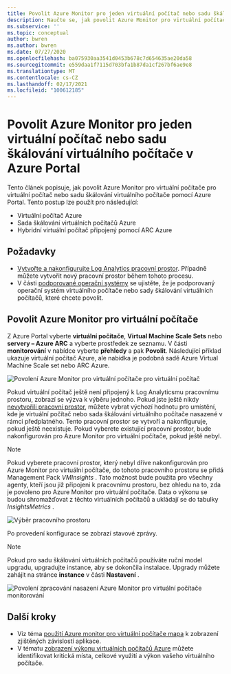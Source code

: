 ```yaml
---
title: Povolit Azure Monitor pro jeden virtuální počítač nebo sadu škálování virtuálního počítače v Azure Portal
description: Naučte se, jak povolit Azure Monitor pro virtuální počítače na jednom virtuálním počítači Azure nebo sadě škálování virtuálních počítačů pomocí Azure Portal.
ms.subservice: ''
ms.topic: conceptual
author: bwren
ms.author: bwren
ms.date: 07/27/2020
ms.openlocfilehash: ba075930aa3541d0453b678c7d654635ae20da58
ms.sourcegitcommit: e559daa1f7115d703bfa1b87da1cf267bf6ae9e8
ms.translationtype: MT
ms.contentlocale: cs-CZ
ms.lasthandoff: 02/17/2021
ms.locfileid: "100612185"
---
```

# <a name="enable-azure-monitor-for-single-virtual-machine-or-virtual-machine-scale-set-in-the-azure-portal"></a>Povolit Azure Monitor pro jeden virtuální počítač nebo sadu škálování virtuálního počítače v Azure Portal
Tento článek popisuje, jak povolit Azure Monitor pro virtuální počítače pro virtuální počítač nebo sadu škálování virtuálního počítače pomocí Azure Portal. Tento postup lze použít pro následující:

- Virtuální počítač Azure
- Sada škálování virtuálních počítačů Azure
- Hybridní virtuální počítač připojený pomocí ARC Azure

## <a name="prerequisites"></a>Požadavky

- [Vytvořte a nakonfigurujte Log Analytics pracovní prostor](../insights/vminsights-configure-workspace.md). Případně můžete vytvořit nový pracovní prostor během tohoto procesu.
- V části [podporované operační systémy](../insights/vminsights-enable-overview.md#supported-operating-systems) se ujistěte, že je podporovaný operační systém virtuálního počítače nebo sady škálování virtuálních počítačů, které chcete povolit. 

## <a name="enable-azure-monitor-for-vms"></a>Povolit Azure Monitor pro virtuální počítače

Z Azure Portal vyberte **virtuální počítače**, **Virtual Machine Scale Sets** nebo **servery – Azure ARC** a vyberte prostředek ze seznamu. V části **monitorování** v nabídce vyberte **přehledy** a pak **Povolit**. Následující příklad ukazuje virtuální počítač Azure, ale nabídka je podobná sadě Azure Virtual Machine Scale set nebo ARC Azure.

![Povolení Azure Monitor pro virtuální počítače pro virtuální počítač](media/vminsights-enable-portal/enable-vminsights-vm-portal.png)

Pokud virtuální počítač ještě není připojený k Log Analyticsmu pracovnímu prostoru, zobrazí se výzva k výběru jednoho. Pokud jste ještě nikdy [nevytvořili pracovní prostor](../../azure-monitor/learn/quick-create-workspace.md), můžete vybrat výchozí hodnotu pro umístění, kde je virtuální počítač nebo sada škálování virtuálního počítače nasazené v rámci předplatného. Tento pracovní prostor se vytvoří a nakonfiguruje, pokud ještě neexistuje. Pokud vyberete existující pracovní prostor, bude nakonfigurován pro Azure Monitor pro virtuální počítače, pokud ještě nebyl.

> [!NOTE]
> Pokud vyberete pracovní prostor, který nebyl dříve nakonfigurován pro Azure Monitor pro virtuální počítače, do tohoto pracovního prostoru se přidá Management Pack *VMInsights* . Tato možnost bude použita pro všechny agenty, kteří jsou již připojeni k pracovnímu prostoru, bez ohledu na to, zda je povoleno pro Azure Monitor pro virtuální počítače. Data o výkonu se budou shromažďovat z těchto virtuálních počítačů a ukládají se do tabulky *InsightsMetrics* .

![Výběr pracovního prostoru](media/vminsights-enable-portal/select-workspace.png)

Po provedení konfigurace se zobrazí stavové zprávy.

>[!NOTE]
>Pokud pro sadu škálování virtuálních počítačů používáte ruční model upgradu, upgradujte instance, aby se dokončila instalace. Upgrady můžete zahájit na stránce **instance** v části **Nastavení** .

![Povolení zpracování nasazení Azure Monitor pro virtuální počítače monitorování](media/vminsights-enable-portal/onboard-vminsights-vm-portal-status.png)



## <a name="next-steps"></a>Další kroky

* Viz téma [použití Azure monitor pro virtuální počítače mapa](vminsights-maps.md) k zobrazení zjištěných závislostí aplikace. 
* V tématu [zobrazení výkonu virtuálních počítačů Azure](vminsights-performance.md) můžete identifikovat kritická místa, celkové využití a výkon vašeho virtuálního počítače.

